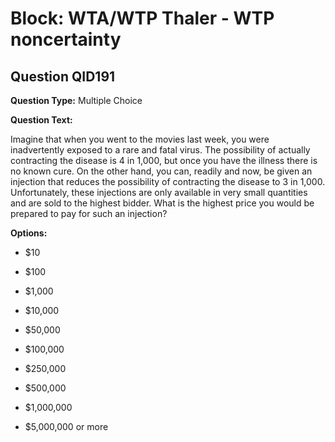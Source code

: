 # Block: WTA/WTP Thaler - WTP noncertainty

## Question QID191
**Question Type:** Multiple Choice

**Question Text:**

Imagine that when you went to the movies last week, you were inadvertently exposed to a rare and fatal virus. The possibility of actually contracting the disease is 4 in 1,000, but once you have the illness there is no known cure. On the other hand, you can, readily and now, be given an injection that reduces the possibility of contracting the disease to 3 in 1,000. Unfortunately, these injections are only available in very small quantities and are sold to the highest bidder. What is the highest price you would be prepared to pay for such an injection?

**Options:**

* $10

* $100

* $1,000

* $10,000

* $50,000

* $100,000

* $250,000

* $500,000

* $1,000,000

* $5,000,000 or more

